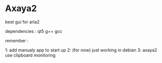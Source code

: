 # Axaya2

best gui for aria2

dependencies : qt5 g++ gcc 

remember : 

1: add manualy app to start up
2: (for now) just working in debian
3: axaya2 use clipboard monitoring 


